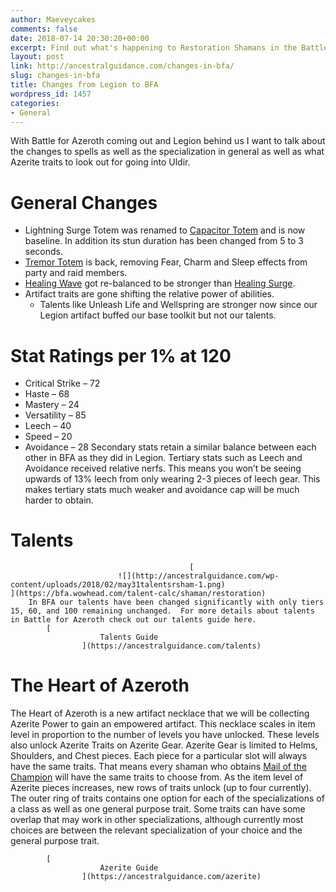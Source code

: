 ```yaml
---
author: Maeveycakes
comments: false
date: 2018-07-14 20:30:20+00:00
excerpt: Find out what's happening to Restoration Shamans in the Battle for Azeroth!
layout: post
link: http://ancestralguidance.com/changes-in-bfa/
slug: changes-in-bfa
title: Changes from Legion to BFA
wordpress_id: 1457
categories:
- General
---
```


With Battle for Azeroth coming out and Legion behind us I want to talk about the changes to spells as well as the specialization in general as well as what Azerite traits to look out for going into Uldir. 		
			

# General Changes

		
		

  * Lightning Surge Totem was renamed to [Capacitor Totem](http://bfa.wowhead.com/spell=192058/capacitor-totem) and is now baseline. In addition its stun duration has been changed from 5 to 3 seconds.
  * [Tremor Totem](http://bfa.wowhead.com/spell=8143/tremor-totem) is back, removing Fear, Charm and Sleep effects from party and raid members.
  * [Healing Wave](http://bfa.wowhead.com/spell=77472/healing-wave) got re-balanced to be stronger than [Healing Surge](http://bfa.wowhead.com/spell=8004/healing-surge).
  * Artifact traits are gone shifting the relative power of abilities.
    * Talents like Unleash Life and Wellspring are stronger now since our Legion artifact buffed our base toolkit but not our talents.
		
			

# Stat Ratings per 1% at 120

		
		

  * Critical Strike – 72
  * Haste – 68
  * Mastery – 24
  * Versatility – 85
  * Leech – 40
  * Speed – 20
  * Avoidance – 28
Secondary stats retain a similar balance between each other in BFA as they did in Legion.  Tertiary stats such as Leech and Avoidance received relative nerfs.  This means you won’t be seeing upwards of 13% leech from only wearing 2-3 pieces of leech gear.  This makes tertiary stats much weaker and avoidance cap will be much harder to obtain.
			

# Talents

		
											[
							![](http://ancestralguidance.com/wp-content/uploads/2018/02/may31talentsrsham-1.png)								](https://bfa.wowhead.com/talent-calc/shaman/restoration)
		In BFA our talents have been changed significantly with only tiers 15, 60, and 100 remaining unchanged.  For more details about talents in Battle for Azeroth check out our talents guide here.		
			[
						Talents Guide
					](https://ancestralguidance.com/talents)
			

# The Heart of Azeroth

		
		

The Heart of Azeroth is a new artifact necklace that we will be collecting Azerite Power to gain an empowered artifact. This necklace scales in item level in proportion to the number of levels you have unlocked. These levels also unlock Azerite Traits on Azerite Gear. Azerite Gear is limited to Helms, Shoulders, and Chest pieces. Each piece for a particular slot will always have the same traits. That means every shaman who obtains [Mail of the Champion](http://bfa.wowhead.com/item=159903/mail-of-the-champion?azerite-powers=7) will have the same traits to choose from. As the item level of Azerite pieces increases, new rows of traits unlock (up to four currently). The outer ring of traits contains one option for each of the specializations of a class as well as one general purpose trait. Some traits can have some overlap that may work in other specializations, although currently most choices are between the relevant specialization of your choice and the general purpose trait.

		
			[
						Azerite Guide
					](https://ancestralguidance.com/azerite)

